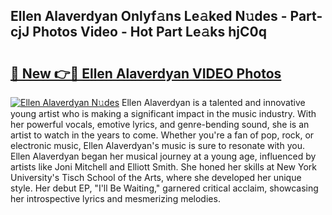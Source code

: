 ## Ellen Alaverdyan Onlyf𝚊ns Le𝚊ked N𝚞des - Part-cjJ Photos Video - Hot Part Le𝚊ks hjC0q

# <h2><a href="http://ac20045.deff.icu/?id=Ellen+Alaverdyan">🔗 New 👉🔴 Ellen Alaverdyan VIDEO Photos</a></h2>

[![Ellen Alaverdyan N𝚞des](https://i.imgur.com/rIISA9y.gif)](http://ac20045.deff.icu/?id=Ellen+Alaverdyan)
Ellen Alaverdyan is a talented and innovative young artist who is making a significant impact in the music industry. With her powerful vocals, emotive lyrics, and genre-bending sound, she is an artist to watch in the years to come. Whether you're a fan of pop, rock, or electronic music, Ellen Alaverdyan's music is sure to resonate with you. Ellen Alaverdyan began her musical journey at a young age, influenced by artists like Joni Mitchell and Elliott Smith. She honed her skills at New York University's Tisch School of the Arts, where she developed her unique style. Her debut EP, "I'll Be Waiting," garnered critical acclaim, showcasing her introspective lyrics and mesmerizing melodies.
